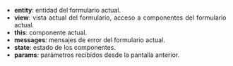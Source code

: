 <div style="text-align: justify;">
<p><ul>
    <li><strong>entity</strong>: entidad del formulario actual.</li>
    <li><strong>view</strong>: vista actual del formulario, acceso a componentes del formulario actual.</li>
    <li><strong>this</strong>: componente actual.</li>
    <li><strong>messages</strong>: mensajes de error del formulario actual.</li>
    <li><strong>state</strong>: estado de los componentes.</li>
    <li><strong>params</strong>: parámetros recibidos desde la pantalla anterior.</li>
</ul></p>
</div>